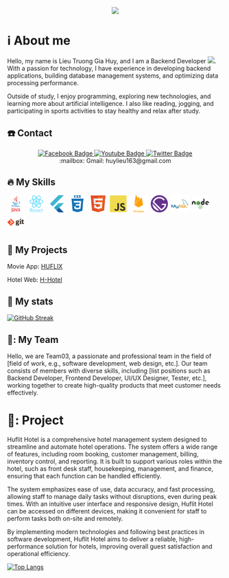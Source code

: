 <div id="header" align="center">
  <img src="https://media.giphy.com/media/M9gbBd9nbDrOTu1Mqx/giphy.gif" width="100"/>
</div>

# ℹ️ About me
Hello, my name is Lieu Truong Gia Huy, and I am a Backend Developer <img src="https://media.giphy.com/media/WUlplcMpOCEmTGBtBW/giphy.gif" width="30">. With a passion for technology, I have experience in developing backend applications, building database management systems, and optimizing data processing performance.

Outside of study, I enjoy programming, exploring new technologies, and learning more about artificial intelligence. I also like reading, jogging, and participating in sports activities to stay healthy and relax after study.

## ☎️ Contact
<div id="badges" align="center">
  <a href="https://web.facebook.com/profile.php?id=100014781011286">
    <img src="https://img.shields.io/badge/Facebook-blue?style=for-the-badge&logo=facebook&logoColor=white" alt="Facebook Badge"/>
  </a>
  <a href="https://www.instagram.com/__yuh.ueil/">
    <img src="https://img.shields.io/badge/Instagram-red?style=for-the-badge&logo=instagram&logoColor=white" alt="Youtube Badge"/>
  </a>
  <a href="your-twitter-URL">
    <img src="https://img.shields.io/badge/Tiktok-black?style=for-the-badge&logo=tiktok&logoColor=white" alt="Twitter Badge"/>
  </a>
</div>

<div align="center">
  :mailbox: Gmail: huylieu163@gmail.com
</div>

## :fire: My Skills

<div>
  <img src="https://github.com/devicons/devicon/blob/master/icons/java/java-original-wordmark.svg" title="Java" alt="Java" width="40" height="40"/>&nbsp;
  <img src="https://github.com/devicons/devicon/blob/master/icons/react/react-original-wordmark.svg" title="React" alt="React" width="40" height="40"/>&nbsp;
  <img src="https://github.com/devicons/devicon/blob/master/icons/flutter/flutter-original.svg" title="Flutter" alt="Flutter" width="40" height="40"/>&nbsp;
  <img src="https://github.com/devicons/devicon/blob/master/icons/css3/css3-plain-wordmark.svg"  title="CSS3" alt="CSS" width="40" height="40"/>&nbsp;
  <img src="https://github.com/devicons/devicon/blob/master/icons/html5/html5-original.svg" title="HTML5" alt="HTML" width="40" height="40"/>&nbsp;
  <img src="https://github.com/devicons/devicon/blob/master/icons/javascript/javascript-original.svg" title="JavaScript" alt="JavaScript" width="40" height="40"/>&nbsp;
  <img src="https://github.com/devicons/devicon/blob/master/icons/firebase/firebase-plain-wordmark.svg" title="Firebase" alt="Firebase" width="40" height="40"/>&nbsp;
  <img src="https://github.com/devicons/devicon/blob/master/icons/gatsby/gatsby-original.svg" title="Gatsby"  alt="Gatsby" width="40" height="40"/>&nbsp;
  <img src="https://github.com/devicons/devicon/blob/master/icons/mysql/mysql-original-wordmark.svg" title="MySQL"  alt="MySQL" width="40" height="40"/>&nbsp;
  <img src="https://github.com/devicons/devicon/blob/master/icons/nodejs/nodejs-original-wordmark.svg" title="NodeJS" alt="NodeJS" width="40" height="40"/>&nbsp;
  <img src="https://github.com/devicons/devicon/blob/master/icons/git/git-original-wordmark.svg" title="Git" **alt="Git" width="40" height="40"/>
</div>

## :telescope: My Projects
 Movie App: [HUFLIX](https://github.com/HuyLieu1603/appxemphim)

 Hotel Web: [H-Hotel](https://github.com/HuyLieu1603/WebQLKS)

## :telescope: My stats

[![GitHub Streak](http://github-readme-streak-stats.herokuapp.com?user=HuyLieu1603&theme=dark&background=000000)](https://git.io/streak-stats)

## 💁: My Team
Hello, we are Team03, a passionate and professional team in the field of [field of work, e.g., software development, web design, etc.]. Our team consists of members with diverse skills, including [list positions such as Backend Developer, Frontend Developer, UI/UX Designer, Tester, etc.], working together to create high-quality products that meet customer needs effectively.

# 🏨: Project
Huflit Hotel is a comprehensive hotel management system designed to streamline and automate hotel operations. The system offers a wide range of features, including room booking, customer management, billing, inventory control, and reporting. It is built to support various roles within the hotel, such as front desk staff, housekeeping, management, and finance, ensuring that each function can be handled efficiently.

The system emphasizes ease of use, data accuracy, and fast processing, allowing staff to manage daily tasks without disruptions, even during peak times. With an intuitive user interface and responsive design, Huflit Hotel can be accessed on different devices, making it convenient for staff to perform tasks both on-site and remotely.

By implementing modern technologies and following best practices in software development, Huflit Hotel aims to deliver a reliable, high-performance solution for hotels, improving overall guest satisfaction and operational efficiency.

[![Top Langs](https://github-readme-stats.vercel.app/api/top-langs/?username=your-github-username&layout=compact&theme=vision-friendly-dark)](https://github.com/HuyLieu1603/Huy_N3_T6C4)


